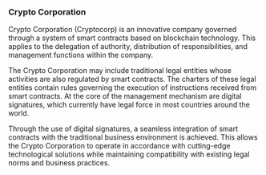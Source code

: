 ### Crypto Corporation

Crypto Corporation (Cryptocorp) is an innovative company governed through a system of smart contracts based on blockchain technology. This applies to the delegation of authority, distribution of responsibilities, and management functions within the company.

The Crypto Corporation may include traditional legal entities whose activities are also regulated by smart contracts. The charters of these legal entities contain rules governing the execution of instructions received from smart contracts. At the core of the management mechanism are digital signatures, which currently have legal force in most countries around the world.

Through the use of digital signatures, a seamless integration of smart contracts with the traditional business environment is achieved. This allows the Crypto Corporation to operate in accordance with cutting-edge technological solutions while maintaining compatibility with existing legal norms and business practices.